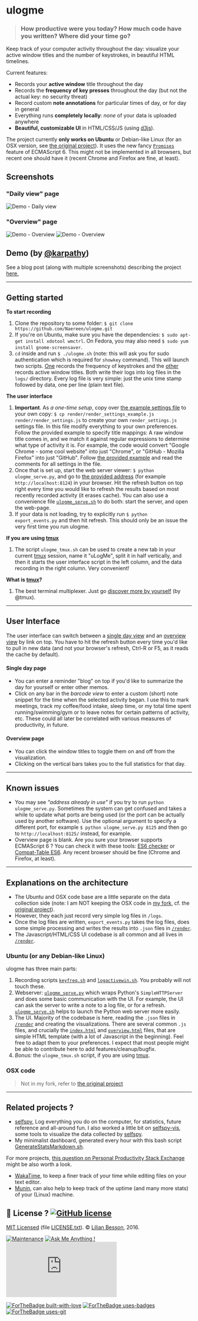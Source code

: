 # **ulogme**

> ### How productive were you today? How much code have you written? Where did your time go?

Keep track of your computer activity throughout the day: visualize your active window titles and the number of keystrokes, in beautiful HTML timelines.

Current features:

- Records your **active window** title throughout the day
- Records the **frequency of key presses** throughout the day (but not the actual key: no security threat)
- Record custom **note annotations** for particular times of day, or for day in general
- Everything runs **completely locally**: *none* of your data is uploaded anywhere
- **Beautiful, customizable UI** in HTML/CSS/JS (using [d3js](https://www.d3js.org/)).

The project currently **only works on Ubuntu** or Debian-like Linux (for an OSX version, see [the original project](https://github.com/karpathy/ulogme)).
It uses the new fancy [`Promises`](https://developer.mozilla.org/en-US/docs/Web/JavaScript/Reference/Global_Objects/Promise) feature of ECMAScript 6. This might not be implemented in all browsers, but recent one should have it (recent Chrome and Firefox are fine, at least).

## Screenshots
### "Daily view" page
![Demo - Daily view](screenshots/demo_daily1.png)
### "Overview" page
![Demo - Overview](screenshots/demo_overview1.png)
![Demo - Overview](screenshots/demo_overview2.png)

## Demo (by [@karpathy](https://github.com/karpathy))
See a blog post (along with multiple screenshots) describing the project [here.](http://karpathy.github.io/2014/08/03/quantifying-productivity/)

----

## Getting started

**To start recording**

1. Clone the repository to some folder: `$ git clone https://github.com/Naereen/ulogme.git`
2. If you're on Ubuntu, make sure you have the dependencies: `$ sudo apt-get install xdotool wmctrl`. On Fedora, you may also need `$ sudo yum install gnome-screensaver`.
3. `cd` inside and run `$ ./ulogme.sh` (note: this will ask you for sudo authentication which is required for `showkey` command). This will launch two scripts. [One](keyfreq.sh) records the frequency of keystrokes and the [other](logactivewin.sh) records active window titles. Both write their logs into log files in the `logs/` directory. Every log file is very simple: just the unix time stamp followed by data, one per line (plain text file).


**The user interface**

1. **Important**. As *a one-time setup*, copy over [the example settings file](render/render_settings_example.js) to your own copy: `$ cp render/render_settings_example.js render/render_settings.js` to create your own `render_settings.js` settings file. In this file modify everything to your own preferences. Follow the provided example to specify title mappings: A raw window title comes in, and we match it against regular expressions to determine what type of activity it is. For example, the code would convert "Google Chrome - some cool website" into just "Chrome", or "GitHub - Mozilla Firefox" into just "GitHub". Follow [the provided example](render/render_settings_example.js) and read the comments for all settings in the file.
2. Once that is set up, start the web server viewer: `$ python ulogme_serve.py`, and go to [the provided address](http://localhost:8124) (for example `http://localhost:8124`) in your browser. Hit the refresh button on top right every time you would like to refresh the results based on most recently recorded activity (it erases cache). You can also use a convenience file [`ulogme_serve.sh`](ulogme_serve.sh) to do both: start the server, and open the web-page.
3. If your data is not loading, try to explicitly run `$ python export_events.py` and then hit refresh. This should only be an issue the very first time you run ulogme.


**If you are using [tmux](https://tmux.github.io/)**

1. The script `ulogme_tmux.sh` can be used to create a new tab in your current [tmux](https://tmux.github.io/) session, name it "uLogMe", split it in half vertically, and then it starts the user interface script in the left column, and the data recording in the right column. Very convenient!


**What is [tmux](https://tmux.github.io/)?**

1. The best terminal multiplexer. Just go [discover more by yourself](https://tmux.github.io/) (by @tmux).

----

## User Interface
The user interface can switch between a [single day view](render/index.html) and an [overview view](render/overview.html) by link on top. You have to hit the refresh button every time you'd like to pull in new data (and not your browser's refresh, Ctrl-R or F5, as it reads the cache by default).

#### Single day page
- You can enter a reminder "blog" on top if you'd like to summarize the day for yourself or enter other memos.
- Click on any bar in the *barcode view* to enter a custom (short) note snippet for the time when the selected activity began. I use this to mark meetings, track my coffee/food intake, sleep time, or my total time spent running/swimming/gym or to leave notes for certain patterns of activity, etc. These could all later be correlated with various measures of productivity, in future.

#### Overview page
- You can click the window titles to toggle them on and off from the visualization.
- Clicking on the vertical bars takes you to the full statistics for that day.

----

## Known issues
- You may see *"address already in use"* if you try to run `python ulogme_serve.py`. Sometimes the system can get confused and takes a while to update what ports are being used (or the port can be actually used by another software). Use the optional argument to specify a different port, for example `$ python ulogme_serve.py 8125` and then go to `http://localhost:8125/` instead, for example.
- Overview page is blank. Are you sure your browser supports ECMAScript 6 ? You can check it with these tools: [ES6 checker](https://ruanyf.github.io/es-checker/) or [Compat-Table ES6](https://kangax.github.io/compat-table/es6/). Any recent browser should be fine (Chrome and Firefox, at least).

----

## Explanations on the architecture
- The Ubuntu and OSX code base are a little separate on the data collection side (note: I am NOT keeping the OSX code in [my fork](https://github.com/Naereen/ulogme/), cf. the [original project](https://github.com/karpathy/ulogme/)).
- However, they each just record very simple log files in `/logs`.
- Once the log files are written, `export_events.py` takes the log files, does some simple processing and writes the results into `.json` files in [`/render`](render/).
- The Javascript/HTML/CSS UI codebase is all common and all lives in [`/render`](render/).

### Ubuntu (or any Debian-like Linux)
ulogme has three main parts:

1. Recording scripts [`keyfreq.sh`](keyfreq.sh) and [`logactivewin.sh`](logactivewin.sh). You probably will not touch these.
2. Webserver: [`ulogme_serve.py`](ulogme_serve.py) which wraps Python's `SimpleHTTPServer` and does some basic communication with the UI. For example, the UI can ask the server to write a note to a log file, or for a refresh. [`ulogme_serve.sh`](ulogme_serve.sh) helps to launch the Python web server more easily.
3. The UI. Majority of the codebase is here, reading the `.json` files in [`/render`](render/) and creating the visualizations. There are several common `.js` files, and crucially the [`index.html`](index.html) and [`overview.html`](overview.html) files, that are simple HTML template (with a lot of Javascript in the beginning). Feel free to adapt them to your preferences. I expect that most people might be able to contribute here to add features/cleanup/bugfix.
4. *Bonus:* the `ulogme_tmux.sh` script, if you are using [tmux](https://tmux.github.io/).

### OSX code
> Not in my fork, refer to [the original project](https://github.com/karpathy/ulogme)

----

## Related projects ?
- [selfspy](https://github.com/gurgeh/selfspy), Log everything you do on the computer, for statistics, future reference and all-around fun. I also worked a little bit on [selfspy-vis](http://github.com/Naereen/selfspy-vis), some tools to visualize the data collected by [selfspy](https://github.com/gurgeh/selfspy).
- My minimalist dashboard, generated every hour with this bash script [GenerateStatsMarkdown.sh](https://bitbucket.org/lbesson/bin/src/master/GenerateStatsMarkdown.sh).

For more projects, [this question on Personal Productivity Stack Exchange](https://productivity.stackexchange.com/questions/13913/automatic-time-tracking-software-for-computer-work-for-windows-linux-mac) might be also worth a look.

- [WakaTime](https://wakatime.com/), to keep a finer track of your time while editing files on your text editor.
- [Munin](http://munin-monitoring.org/), can also help to keep track of the uptime (and many more stats) of your (Linux) machine.

## :scroll: License ? [![GitHub license](https://img.shields.io/github/license/Naereen/ulogme.svg)](https://github.com/Naereen/ulogme/blob/master/LICENSE)
[MIT Licensed](https://lbesson.mit-license.org/) (file [LICENSE.txt](LICENSE.txt)).
© [Lilian Besson](https://GitHub.com/Naereen), 2016.

[![Maintenance](https://img.shields.io/badge/Maintained%3F-yes-green.svg)](https://GitHub.com/Naereen/ulogme/graphs/commit-activity)
[![Ask Me Anything !](https://img.shields.io/badge/Ask%20me-anything-1abc9c.svg)](https://GitHub.com/Naereen/ama)
[![Analytics](https://ga-beacon.appspot.com/UA-38514290-17/github.com/Naereen/ulogme/README.md?pixel)](https://GitHub.com/Naereen/ulogme/)

[![ForTheBadge built-with-love](http://ForTheBadge.com/images/badges/built-with-love.svg)](https://GitHub.com/Naereen/)
[![ForTheBadge uses-badges](http://ForTheBadge.com/images/badges/uses-badges.svg)](http://ForTheBadge.com)
[![ForTheBadge uses-git](http://ForTheBadge.com/images/badges/uses-git.svg)](https://GitHub.com/)
